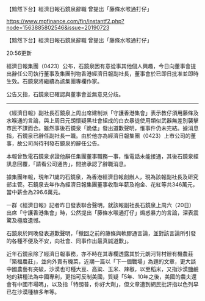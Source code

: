 【黯然下台】經濟日報石鏡泉辭職 曾提出「藤條水喉通打仔」

https://www.mpfinance.com/fin/instantf2.php?node=1563885802546&issue=20190723

【黯然下台】經濟日報石鏡泉辭職 曾提出「藤條水喉通打仔」

20:56更新

經濟日報集團（0423）公布，石鏡泉因有意從事其他個人興趣，今日向董事會提出辭任公司執行董事及集團刊物香港經濟日報副社長，董事會於已即日批准並即時生效。石鏡泉將繼續為該集團專欄作家。

公告又指，石鏡泉已確認與董事會並無意見分歧。

-------------------------------------------

《經濟日報》副社長石鏡泉上周出席建制派「守護香港集會」表示教仔須用藤條及水喉通的言論，與上周日元朗懷疑黑社會組成的白衣暴徒使用類似武器無差別襲擊市民不謀而合。雖然事後石鏡泉「跪低」發出道歉聲明，惟事件仍未完結。據消息指，石鏡泉已辭任副社長一職。由於他亦為經濟日報集團（0423）上市公司的董事，故公司尚待刊發石鏡泉的辭任公告。

本報曾致電石鏡泉求證他辭任集團董事職務一事，惟電話未能接通，其後石鏡泉經訊息回覆，「請看公司通告」，間接承認了辭職消息。

據集團年報，現年71歲的石鏡泉，為香港經濟日報創辦人，現為該報副社長及研究部主管。石鏡泉去年作為經濟日報集團董事收取年薪及袍金、花紅等共346萬元，當中薪金為296.6萬元。

一群《經濟日報》記者昨日發表聯合聲明，就該報副社長石鏡泉上周六（20日）出席「守護香港集會」時，公然提出「藤條水喉通打仔」煽惑暴力的言論，深表震驚及極度遺憾。

石鏡泉於同晚發表道歉聲明，「撤回之前的藤條與軟膠通言論，並對該言論所引發的各種不便及不安，向社會、同事作出最真誠道歉」。

近年石鏡泉除了經濟日報事務，亦不時在其專欄透露其於元朗河背村辦有機農莊「築福農莊」，並向外賣有機菜，近期一篇以「下一個戰場」為題的文章，更大談中國農藝有突破，沙漠也可種大豆、高粱、玉米、辣椒，以至稻米，又指沙漠鹽鹼地的耕種法為中國專利，更指可反制美國，質疑「5年、10年之後，美國的農夫還會有中國市場嗎」，以及指「特朗普，你好大劑」，但文章遭到網民批評指以色列早已在沙漠種植多年等。